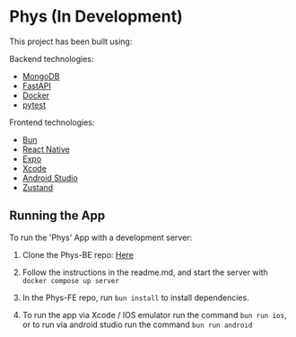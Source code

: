 # Phys (**In Development**)

This project has been built using:

Backend technologies:

- [MongoDB](https://www.mongodb.com/docs/manual/administration/install-community/)
- [FastAPI](https://fastapi.tiangolo.com/tutorial/)
- [Docker](https://docs.docker.com/get-started/overview/)
- [pytest](https://docs.pytest.org/en/8.2.x/getting-started.html)

Frontend technologies:

- [Bun](https://bun.sh/docs)
- [React Native](https://reactnative.dev/docs/environment-setup)
- [Expo](https://docs.expo.dev/get-started/set-up-your-environment/)
- [Xcode](https://www.freecodecamp.org/news/how-to-download-and-install-xcode/)
- [Android Studio](https://developer.android.com/studio)
- [Zustand](https://zustand-demo.pmnd.rs/)


## Running the App

To run the 'Phys' App with a development server:

1. Clone the Phys-BE repo: [Here](https://github.com/Kieran-McDonagh/Phys-BE)

2. Follow the instructions in the readme.md, and start the server with `docker compose up server`

3. In the Phys-FE repo, run `bun install` to install dependencies.

4. To run the app via Xcode / IOS emulator run the command `bun run ios`, or to run via android studio run the command `bun run android`
